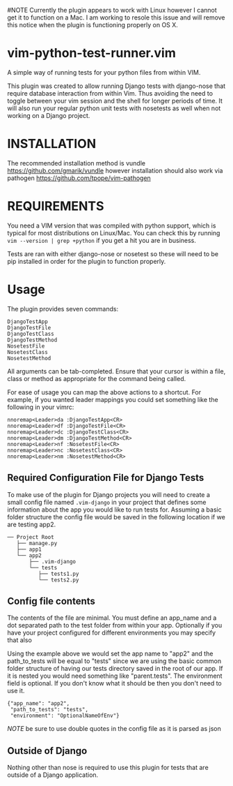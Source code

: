 #NOTE
Currently the plugin appears to work with Linux however I cannot get it to function 
on a Mac. I am working to resole this issue and will remove this notice when the 
plugin is functioning properly on OS X.

vim-python-test-runner.vim
==========
A simple way of running tests for your python files from within VIM.

This plugin was created to allow running Django tests with django-nose that 
require database interaction from within Vim. Thus avoiding the need to toggle 
between your vim session and the shell for longer periods of time. It will 
also run your regular python unit tests with nosetests as well when not 
working on a Django project.

INSTALLATION
============

The recommended installation method is vundle <https://github.com/gmarik/vundle>
however installation should also work via pathogen <https://github.com/tpope/vim-pathogen>

REQUIREMENTS
============

You need a VIM version that was compiled with python support, which is typical 
for most distributions on Linux/Mac.  You can check this by running 
``vim --version | grep +python``
if you get a hit you are in business.

Tests are ran with either django-nose or nosetest so these will need to be 
pip installed in order for the plugin to function properly. 

Usage
=====

The plugin provides seven commands:

    DjangoTestApp
    DjangoTestFile
    DjangoTestClass
    DjangoTestMethod
    NosetestFile
    NosetestClass
    NosetestMethod

All arguments can be tab-completed. Ensure that your cursor is within a 
file, class or method as appropriate for the command being called.

For ease of usage you can map the above actions to a shortcut. For example, 
if you wanted leader mappings you could set something like the following in 
your vimrc:

    nnoremap<Leader>da :DjangoTestApp<CR>
    nnoremap<Leader>df :DjangoTestFile<CR>
    nnoremap<Leader>dc :DjangoTestClass<CR>
    nnoremap<Leader>dm :DjangoTestMethod<CR>
    nnoremap<Leader>nf :NosetestFile<CR>
    nnoremap<Leader>nc :NosetestClass<CR>
    nnoremap<Leader>nm :NosetestMethod<CR>

Required Configuration File for Django Tests
--------------------------------------------
To make use of the plugin for Django projects you will need to create a small 
config file named ``.vim-django`` in your project that defines some information
about the app you would like to run tests for. Assuming a basic folder 
structure the config file would be saved in the following location if we are 
testing app2.
```
── Project Root
   ├── manage.py
   ├── app1
   └── app2
       ├── .vim-django
       └── tests
          ├── tests1.py
          └── tests2.py
```

Config file contents
------------------
The contents of the file are minimal. You must define an app_name and 
a dot separated path to the test folder from within your app. Optionally if you
have your project configured for different environments you may specify that also 

Using the example above we would set the app name to "app2" and the path_to_tests
will be equal to "tests" since we are using the basic common folder structure of 
having our tests directory saved in the root of our app. If it is nested you would
need something like "parent.tests". The environment field is optional. If you don't
know what it should be then you don't need to use it. 

```
{"app_name": "app2",
 "path_to_tests": "tests",
 "environment": "OptionalNameOfEnv"}
```
*NOTE* be sure to use double quotes in the config file as it is parsed as json

Outside of Django
-----------------
Nothing other than nose is required to use this plugin for tests that are 
outside of a Django application.

